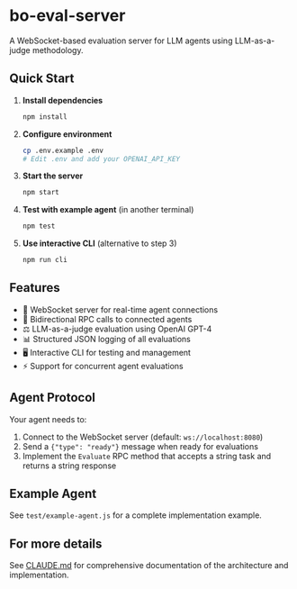 # bo-eval-server

A WebSocket-based evaluation server for LLM agents using LLM-as-a-judge methodology.

## Quick Start

1. **Install dependencies**
   ```bash
   npm install
   ```

2. **Configure environment**
   ```bash
   cp .env.example .env
   # Edit .env and add your OPENAI_API_KEY
   ```

3. **Start the server**
   ```bash
   npm start
   ```

4. **Test with example agent** (in another terminal)
   ```bash
   npm test
   ```

5. **Use interactive CLI** (alternative to step 3)
   ```bash
   npm run cli
   ```

## Features

- 🔌 WebSocket server for real-time agent connections
- 🤖 Bidirectional RPC calls to connected agents
- ⚖️ LLM-as-a-judge evaluation using OpenAI GPT-4
- 📊 Structured JSON logging of all evaluations
- 🖥️ Interactive CLI for testing and management
- ⚡ Support for concurrent agent evaluations

## Agent Protocol

Your agent needs to:

1. Connect to the WebSocket server (default: `ws://localhost:8080`)
2. Send a `{"type": "ready"}` message when ready for evaluations
3. Implement the `Evaluate` RPC method that accepts a string task and returns a string response

## Example Agent

See `test/example-agent.js` for a complete implementation example.

## For more details

See [CLAUDE.md](./CLAUDE.md) for comprehensive documentation of the architecture and implementation.